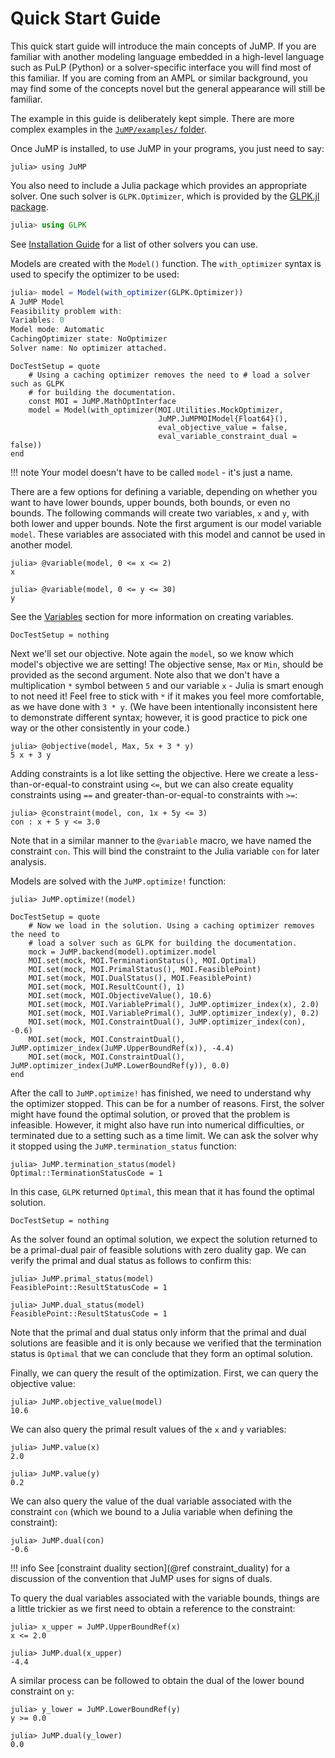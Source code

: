 Quick Start Guide
=================

This quick start guide will introduce the main concepts of JuMP. If you are
familiar with another modeling language embedded in a high-level language such
as PuLP (Python) or a solver-specific interface you will find most of this
familiar. If you are coming from an AMPL or similar background, you may find
some of the concepts novel but the general appearance will still be familiar.

The example in this guide is deliberately kept simple. There are more complex
examples in the [`JuMP/examples/` folder](https://github.com/JuliaOpt/JuMP.jl/tree/master/examples).

Once JuMP is installed, to use JuMP in your programs, you just need to say:
```jldoctest quickstart_example
julia> using JuMP
```

You also need to include a Julia package which provides an appropriate solver.
One such solver is `GLPK.Optimizer`, which is provided by the
[GLPK.jl package](https://github.com/JuliaOpt/GLPK.jl).
```julia
julia> using GLPK
```
See [Installation Guide](@ref) for a list of other solvers you can use.

Models are created with the `Model()` function. The `with_optimizer` syntax is
used to specify the optimizer to be used:
```julia
julia> model = Model(with_optimizer(GLPK.Optimizer))
A JuMP Model
Feasibility problem with:
Variables: 0
Model mode: Automatic
CachingOptimizer state: NoOptimizer
Solver name: No optimizer attached.
```

```@meta
DocTestSetup = quote
    # Using a caching optimizer removes the need to # load a solver such as GLPK
    # for building the documentation.
    const MOI = JuMP.MathOptInterface
    model = Model(with_optimizer(MOI.Utilities.MockOptimizer,
                                 JuMP.JuMPMOIModel{Float64}(),
                                 eval_objective_value = false,
                                 eval_variable_constraint_dual = false))
end
```
!!! note
    Your model doesn't have to be called `model` - it's just a name.

There are a few options for defining a variable, depending on whether you want
to have lower bounds, upper bounds, both bounds, or even no bounds. The
following commands will create two variables, `x` and `y`, with both lower and
upper bounds. Note the first argument is our model variable ``model``. These
variables are associated with this model and cannot be used in another model.
```jldoctest quickstart_example
julia> @variable(model, 0 <= x <= 2)
x

julia> @variable(model, 0 <= y <= 30)
y
```
See the [Variables](@ref) section for more information on creating variables.

```@meta
DocTestSetup = nothing
```

Next we'll set our objective. Note again the `model`, so we know which model's
objective we are setting! The objective sense, `Max` or `Min`, should be
provided as the second argument. Note also that we don't have a multiplication
`*` symbol between `5` and our variable `x` - Julia is smart enough to not need
it! Feel free to stick with `*` if it makes you feel more comfortable, as we
have done with `3 * y`. (We have been intentionally inconsistent here to demonstrate different syntax; however, it is good practice to pick one way or the other consistently in your code.)
```jldoctest quickstart_example
julia> @objective(model, Max, 5x + 3 * y)
5 x + 3 y
```

Adding constraints is a lot like setting the objective. Here we create a
less-than-or-equal-to constraint using `<=`, but we can also create equality
constraints using `==` and greater-than-or-equal-to constraints with `>=`:
```jldoctest quickstart_example; filter=r"≤|<="
julia> @constraint(model, con, 1x + 5y <= 3)
con : x + 5 y <= 3.0
```
Note that in a similar manner to the `@variable` macro, we have named the
constraint `con`. This will bind the constraint to the Julia variable `con` for
later analysis.

Models are solved with the `JuMP.optimize!` function:
```jldoctest quickstart_example
julia> JuMP.optimize!(model)
```

```@meta
DocTestSetup = quote
    # Now we load in the solution. Using a caching optimizer removes the need to
    # load a solver such as GLPK for building the documentation.
    mock = JuMP.backend(model).optimizer.model
    MOI.set(mock, MOI.TerminationStatus(), MOI.Optimal)
    MOI.set(mock, MOI.PrimalStatus(), MOI.FeasiblePoint)
    MOI.set(mock, MOI.DualStatus(), MOI.FeasiblePoint)
    MOI.set(mock, MOI.ResultCount(), 1)
    MOI.set(mock, MOI.ObjectiveValue(), 10.6)
    MOI.set(mock, MOI.VariablePrimal(), JuMP.optimizer_index(x), 2.0)
    MOI.set(mock, MOI.VariablePrimal(), JuMP.optimizer_index(y), 0.2)
    MOI.set(mock, MOI.ConstraintDual(), JuMP.optimizer_index(con), -0.6)
    MOI.set(mock, MOI.ConstraintDual(), JuMP.optimizer_index(JuMP.UpperBoundRef(x)), -4.4)
    MOI.set(mock, MOI.ConstraintDual(), JuMP.optimizer_index(JuMP.LowerBoundRef(y)), 0.0)
end
```

After the call to `JuMP.optimize!` has finished, we need to understand why the
optimizer stopped. This can be for a number of reasons. First, the solver might
have found the optimal solution, or proved that the problem is infeasible.
However, it might also have run into numerical difficulties, or terminated due
to a setting such as a time limit. We can ask the solver why it stopped using
the `JuMP.termination_status` function:
```jldoctest quickstart_example
julia> JuMP.termination_status(model)
Optimal::TerminationStatusCode = 1
```
In this case, `GLPK` returned `Optimal`, this mean that it has found the optimal
solution.

```@meta
DocTestSetup = nothing
```

As the solver found an optimal solution, we expect the solution returned to be
a primal-dual pair of feasible solutions with zero duality gap.
We can verify the primal and dual status as follows to confirm this:
```jldoctest quickstart_example
julia> JuMP.primal_status(model)
FeasiblePoint::ResultStatusCode = 1

julia> JuMP.dual_status(model)
FeasiblePoint::ResultStatusCode = 1
```
Note that the primal and dual status only inform that the primal and dual
solutions are feasible and it is only because we verified that the termination
status is `Optimal` that we can conclude that they form an optimal solution.

Finally, we can query the result of the optimization. First, we can query the
objective value:
```jldoctest quickstart_example
julia> JuMP.objective_value(model)
10.6
```
We can also query the primal result values of the `x` and `y` variables:
```jldoctest quickstart_example
julia> JuMP.value(x)
2.0

julia> JuMP.value(y)
0.2
```

We can also query the value of the dual variable associated with the constraint
`con` (which we bound to a Julia variable when defining the constraint):
```jldoctest quickstart_example
julia> JuMP.dual(con)
-0.6
```

!!! info
    See [constraint duality section](@ref constraint_duality) for a discussion
    of the convention that JuMP uses for signs of duals.

To query the dual variables associated with the variable bounds, things are a
little trickier as we first need to obtain a reference to the constraint:
```jldoctest quickstart_example; filter=r"≤|<="
julia> x_upper = JuMP.UpperBoundRef(x)
x <= 2.0

julia> JuMP.dual(x_upper)
-4.4
```
A similar process can be followed to obtain the dual of the lower bound
constraint on `y`:
```jldoctest quickstart_example; filter=r"≥|>="
julia> y_lower = JuMP.LowerBoundRef(y)
y >= 0.0

julia> JuMP.dual(y_lower)
0.0
```
